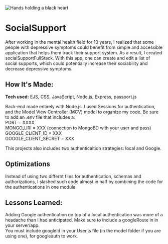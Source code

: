 ![Hands holding a black heart](https://user-images.githubusercontent.com/97710680/195622984-4e2490b7-ccd1-4fb3-a538-5d69c5495ee1.png)


# SocialSupport

After working in the mental health field for 10 years, I realized that some people with depressive symptoms could benefit from simple and accessible application that helps them track their support system. As a result, I created socialSupportFullStack. With this app, one can create and edit a list of social supports, which could potentially increase their sociability and decrease depressive symptoms. 

## How It's Made:

**Tech used:** EJS, CSS, JavaScript, Node.js, Express, passport.js

Back-end made entirely with Node.js. I used Sessions for authentication, and the Model View Controller (MCV) model to organize my code. 
Be sure to add an .env file that includes a: <br>
PORT = XXXX <br>
MONGO_URI = XXX (connection to MongoBD with your user and pass) <br>
GOOGLE_CLIENT_ID = XXX <br>
GOOGLE_CLIENT_SECRET = XXX <br>

This projects also includes two authenticaltion strategies: local and Google. 

## Optimizations

Instead of using two differnt files for authentication, schemas and authorizations, I slashed such code almost in half by combining the code for the authentications in one module. 

## Lessons Learned:

Adding Google authentication on top of a local authentication was more of a headache than I had anticipated. Make sure to include a googleRoute in in your server/app. <br> You must include googleId in your User.js file (in the model folder if you are using one), for googleauth to work.
